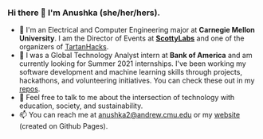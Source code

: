 ### Hi there 👋 I'm Anushka (she/her/hers).

- 🌱 I'm an Electrical and Computer Engineering major at **Carnegie Mellon University**. I am the Director of Events at [**ScottyLabs**](https://scottylabs.org/) and one of the organizers of [TartanHacks](http://tartanhacks.com/).
- 🔭 I was a Global Technology Analyst intern at **Bank of America** and am currently looking for Summer 2021 internships. I've been working my software development and machine learning skills through projects, hackathons, and volunteering initiatives. You can check these out in my [repos](https://github.com/asaxena2019?tab=repositories).
- 💬 Feel free to talk to me about the intersection of technology with education, society, and sustainability.
- 📫 You can reach me at anushka2@andrew.cmu.edu or my [website](http://anushkasaxena.me/) (created on Github Pages).

<!--
**asaxena2019/asaxena2019** is a ✨ _special_ ✨ repository because its `README.md` (this file) appears on your GitHub profile.

Here are some ideas to get you started:
- 👯 I’m looking to collaborate on ...
- 🤔 I’m looking for help with ...
- 😄 Pronouns: ...
- ⚡ Fun fact: ...

-->
